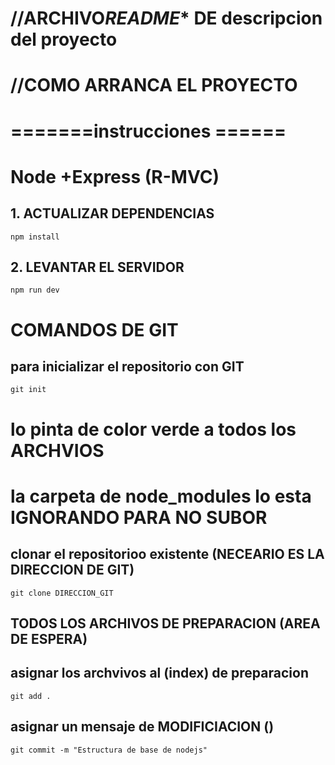 # //ARCHIVO***README**** DE descripcion del proyecto
# //COMO ARRANCA EL PROYECTO

# =======instrucciones ======
# Node +Express (R-MVC)

## 1.  ACTUALIZAR DEPENDENCIAS


```
npm install

```

## 2. LEVANTAR EL SERVIDOR
```
npm run dev

```

# COMANDOS DE GIT

## para inicializar el repositorio con GIT

```
git init

```
# lo pinta de color verde a todos los ARCHVIOS
# la carpeta de node_modules lo esta IGNORANDO PARA NO SUBOR


## clonar el repositorioo existente (NECEARIO ES LA DIRECCION DE GIT)

```
git clone DIRECCION_GIT

```


## TODOS LOS ARCHIVOS DE PREPARACION (AREA DE ESPERA)

## asignar los archvivos al (index) de preparacion

```
git add . 

```

## asignar un mensaje de  MODIFICIACION ()

```
git commit -m "Estructura de base de nodejs" 

```